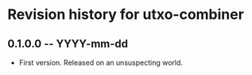 # Revision history for utxo-combiner

## 0.1.0.0 -- YYYY-mm-dd

* First version. Released on an unsuspecting world.
